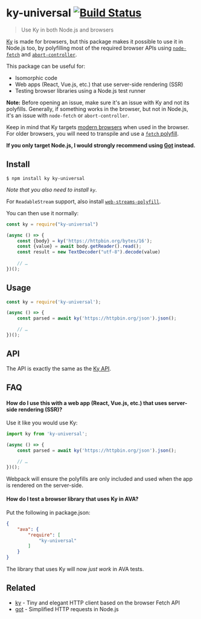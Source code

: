 # ky-universal [![Build Status](https://travis-ci.com/sindresorhus/ky-universal.svg?branch=master)](https://travis-ci.com/sindresorhus/ky-universal)

> Use Ky in both Node.js and browsers

[Ky](https://github.com/sindresorhus/ky) is made for browsers, but this package makes it possible to use it in Node.js too, by polyfilling most of the required browser APIs using [`node-fetch`](https://github.com/bitinn/node-fetch) and [`abort-controller`](https://github.com/mysticatea/abort-controller).

This package can be useful for:
- Isomorphic code
- Web apps (React, Vue.js, etc.) that use server-side rendering (SSR)
- Testing browser libraries using a Node.js test runner

**Note:** Before opening an issue, make sure it's an issue with Ky and not its polyfills. Generally, if something works in the browser, but not in Node.js, it's an issue with `node-fetch` or `abort-controller`.

Keep in mind that Ky targets [modern browsers](https://github.com/sindresorhus/ky#browser-support) when used in the browser. For older browsers, you will need to transpile and use a [`fetch` polyfill](https://github.com/github/fetch).

**If you only target Node.js, I would strongly recommend using [Got](https://github.com/sindresorhus/got) instead.**

## Install

```
$ npm install ky ky-universal
```

*Note that you also need to install `ky`.*

For `ReadableStream` support, also install [`web-streams-polyfill`](https://github.com/MattiasBuelens/web-streams-polyfill).

You can then use it normally:

```js
const ky = require("ky-universal")

(async () => {
	const {body} = ky('https://httpbin.org/bytes/16');
	const {value} = await body.getReader().read();
	const result = new TextDecoder("utf-8").decode(value)
	
	// …
})();
```

## Usage

```js
const ky = require('ky-universal');

(async () => {
	const parsed = await ky('https://httpbin.org/json').json();

	// …
})();
```

## API

The API is exactly the same as the [Ky API](https://github.com/sindresorhus/ky#api).

## FAQ

#### How do I use this with a web app (React, Vue.js, etc.) that uses server-side rendering (SSR)?

Use it like you would use Ky:

```js
import ky from 'ky-universal';

(async () => {
	const parsed = await ky('https://httpbin.org/json').json();

	// …
})();
```

Webpack will ensure the polyfills are only included and used when the app is rendered on the server-side.

#### How do I test a browser library that uses Ky in AVA?

Put the following in package.json:

```json
{
	"ava": {
		"require": [
			"ky-universal"
		]
	}
}
```

The library that uses Ky will now *just work* in AVA tests.

## Related

- [ky](https://github.com/sindresorhus/ky) - Tiny and elegant HTTP client based on the browser Fetch API
- [got](https://github.com/sindresorhus/got) - Simplified HTTP requests in Node.js
